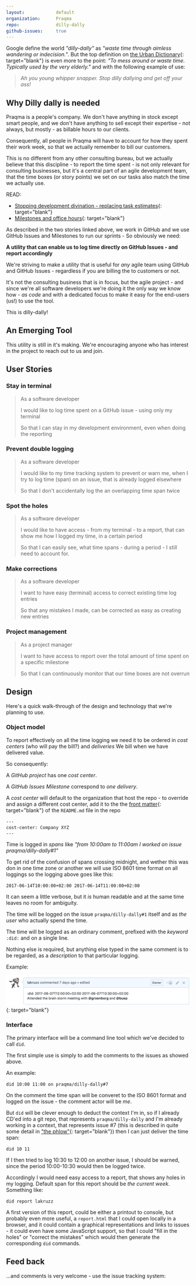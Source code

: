 ```yaml
---
layout:            default
organization:      Praqma
repo:              dilly-dally
github-issues:     true
---
```


Google define the world _"dilly-dally"_ as _"waste time through aimless wandering or indecision."_. But the top definition on [the Urban Dictionary](http://www.urbandictionary.com/define.php?term=dilly%20dally){: target="blank"} is even more to the point: _"To mess around or waste time. Typically used by the very elderly."_ and with the following example of use:

>_Ah you young whipper snapper. Stop dilly dallying and get off your ass!_

## Why Dilly dally is needed

Praqma is a people's company. We don't have anything in stock except smart people, and we don't have anything to sell except their expertise - not always, but mostly - as billable hours to our clients.

Consequently, all people in Praqma will have to account for how they spent their work week, so that we actually remember to bill our customers.

This is no different from any other consulting bureau, but we actually believe that this discipline - to report the time spent - is not only relevant for consulting businesses, but it's a central part of an agile development team, that the time boxes (or story points) we set on our tasks also match the time we actually use.

READ:
* [Stopping development divination - replacing task estimates](http://www.praqma.com/stories/stopping-development-divination/){: target="blank"}
* [Milestones and office hours](http://www.praqma.com/stories/milestones-and-officehours/){: target="blank"}

As described in the two stories linked above, we work in GitHub and we use GitHub Issues and Milestones to run our sprints - So obviously we need:

__A utility that can enable us to log time directly on GitHub Issues - and report accordingly__

We're striving to make a utility that is useful for _any_ agile team using GitHub and GitHub Issues - regardless if you are billing the to customers or not.

It's not the consulting business that is in focus, but the agile project - and since we're all software developers we're doing it the only way we know how - _as code_ and with a dedicated focus to make it easy for the end-users (us!) to use the tool.

This is dilly-dally!

## An Emerging Tool

This utility is still in it's making. We're encouraging anyone who has interest in the project to reach out to us and join.

## User Stories

### Stay in terminal

>As a software developer
>
>I would like to log time spent on a GitHub issue - using only my terminal
>
>So that I can stay in my development environment, even when doing the reporting

### Prevent double logging
>As a software developer
>
>I would like to my time tracking system to prevent or warn me, when I try to log time (span) on an issue, that is already logged elsewhere
>
>So that I don't accidentally log the an overlapping time span twice

### Spot the holes
>As a software developer
>
>I would like to have access - from my terminal - to a report, that can show me how I logged my time, in a certain period
>
>So that I can easily see, what time spans - during a period - I still need to account for.

### Make corrections
>As a software developer
>
>I want to have easy (terminal) access to correct existing time log entries
>
>So that any mistakes I made, can be corrected as easy as creating new entries

### Project management
>As a project manager
>
>I want to have access to report over the total amount of time spent on a specific milestone
>
>So that I can continuously monitor that our time boxes are not overrun

## Design

Here's a quick walk-through of the design and technology that we're planning to use.

### Object model

To report effectively on all the time logging we need it to be ordered in _cost centers_ (who will pay the bill?) and _deliveries_ We bill when we have delivered value.

So consequently:

A _GitHub project_ has one _cost center_.

A _GitHub Issues Milestone_ correspond to _one delivery_.

A _cost center_ will default to the organization that host the repo - to override and assign a different cost center, add it to the the [front matter](https://jekyllrb.com/docs/frontmatter/){: target="blank"} of the `README.md` file in the repo

    ---
    cost-center: Company XYZ
    ---

Time is logged in _spans_ like _"from 10:00am to 11:00am I worked on issue praqma/dilly-dally#1"_

To get rid of the confusion of spans crossing midnight, and wether this was don in one time zone or another we will use ISO 8601 time format on all loggings so the logging above goes like this:

    2017-06-14T10:00:00+02:00 2017-06-14T11:00:00+02:00

It can seem a little verbose, but it _is_ human readable and at the same time leaves no room for ambiguity.

The time will be logged on the issue `praqma/dilly-dally#1` itself and as _the user_ who actually spend the time.

The time will be logged as an ordinary comment, prefixed with the _keyword_ `:did:` and on a single line.

Nothing else is required, but anything else typed in the same comment is to be regarded, as a _description_ to that particular logging.

Example:

[![:did: example](images/did-example.png)](
https://github.com/Praqma/dilly-dally/issues/1#issuecomment-306840603
){: target="blank"}

### Interface

The primary interface will be a command line tool which we've decided to call `did`.

The first simple use is simply to add the comments to the issues as showed above.

An example:

    did 10:00 11:00 on praqma/dilly-dally#7

On the comment the time span will be converet to the ISO 8601 format and logged on the issue - the comment actor will be _me_.

But `did` will be clever enough to deduct the context I'm in, so if I already CD'ed into a git repo, that represents `praqma/dilly-dally` and I'm already working in a context, that represents issue #7 (this is described in quite some detail in ["the phlow"](https://github.com/Praqma/git-phlow){: target="blank"}) then I can just deliver the time span:

    did 10 11

If I then tried to log 10:30 to 12:00 on another issue, I should be warned, since the period 10:00-10:30 would then be logged twice.

Accordingly I would need easy access to a report, that shows any holes in my logging. Default span for this report should be _the current week_. Something like:

    did report lakruzz

A first version of this report, could be either a printout to console, but probably even more useful, a `report.html` that I could open locally in a browser, and it could contain a graphical representations and links to issues - it could even have some JavaScript support, so that I could "fill in the holes" or "correct the mistakes" which would then generate the corresponding `did` commands.


## Feed back

...and comments is very welcome - use the issue tracking system:
